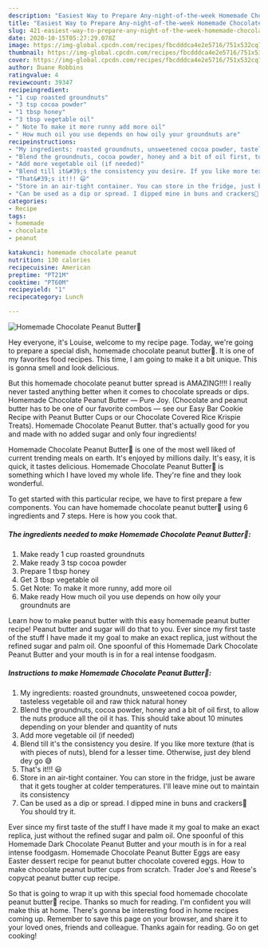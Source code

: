 ```yaml
---
description: "Easiest Way to Prepare Any-night-of-the-week Homemade Chocolate Peanut Butter🥜"
title: "Easiest Way to Prepare Any-night-of-the-week Homemade Chocolate Peanut Butter🥜"
slug: 421-easiest-way-to-prepare-any-night-of-the-week-homemade-chocolate-peanut-butter
date: 2020-10-15T05:27:29.078Z
image: https://img-global.cpcdn.com/recipes/fbcdddca4e2e5716/751x532cq70/homemade-chocolate-peanut-butter🥜-recipe-main-photo.jpg
thumbnail: https://img-global.cpcdn.com/recipes/fbcdddca4e2e5716/751x532cq70/homemade-chocolate-peanut-butter🥜-recipe-main-photo.jpg
cover: https://img-global.cpcdn.com/recipes/fbcdddca4e2e5716/751x532cq70/homemade-chocolate-peanut-butter🥜-recipe-main-photo.jpg
author: Duane Robbins
ratingvalue: 4
reviewcount: 39347
recipeingredient:
- "1 cup roasted groundnuts"
- "3 tsp cocoa powder"
- "1 tbsp honey"
- "3 tbsp vegetable oil"
- " Note To make it more runny add more oil"
- " How much oil you use depends on how oily your groundnuts are"
recipeinstructions:
- "My ingredients: roasted groundnuts, unsweetened cocoa powder, tasteless vegetable oil and raw thick natural honey"
- "Blend the groundnuts, cocoa powder, honey and a bit of oil first, to allow the nuts produce all the oil it has. This should take about 10 minutes depending on your blender and quantity of nuts"
- "Add more vegetable oil (if needed)"
- "Blend till it&#39;s the consistency you desire. If you like more texture (that is with pieces of nuts), blend for a lesser time. Otherwise, just dey blend dey go 😅"
- "That&#39;s it!!! 😃"
- "Store in an air-tight container. You can store in the fridge, just be aware that it gets tougher at colder temperatures. I&#39;ll leave mine out to maintain its consistency"
- "Can be used as a dip or spread. I dipped mine in buns and crackers🤤 You should try it."
categories:
- Recipe
tags:
- homemade
- chocolate
- peanut

katakunci: homemade chocolate peanut 
nutrition: 130 calories
recipecuisine: American
preptime: "PT21M"
cooktime: "PT60M"
recipeyield: "1"
recipecategory: Lunch

---
```



![Homemade Chocolate Peanut Butter🥜](https://img-global.cpcdn.com/recipes/fbcdddca4e2e5716/751x532cq70/homemade-chocolate-peanut-butter🥜-recipe-main-photo.jpg)

Hey everyone, it's Louise, welcome to my recipe page. Today, we're going to prepare a special dish, homemade chocolate peanut butter🥜. It is one of my favorites food recipes. This time, I am going to make it a bit unique. This is gonna smell and look delicious.

But this homemade chocolate peanut butter spread is AMAZING!!!! I really never tasted anything better when it comes to chocolate spreads or dips. Homemade Chocolate Peanut Butter — Pure Joy. (Chocolate and peanut butter has to be one of our favorite combos — see our Easy Bar Cookie Recipe with Peanut Butter Cups or our Chocolate Covered Rice Krispie Treats). Homemade Chocolate Peanut Butter. that&#39;s actually good for you and made with no added sugar and only four ingredients!

Homemade Chocolate Peanut Butter🥜 is one of the most well liked of current trending meals on earth. It's enjoyed by millions daily. It's easy, it is quick, it tastes delicious. Homemade Chocolate Peanut Butter🥜 is something which I have loved my whole life. They're fine and they look wonderful.


To get started with this particular recipe, we have to first prepare a few components. You can have homemade chocolate peanut butter🥜 using 6 ingredients and 7 steps. Here is how you cook that.

<!--inarticleads1-->

##### The ingredients needed to make Homemade Chocolate Peanut Butter🥜:

1. Make ready 1 cup roasted groundnuts
1. Make ready 3 tsp cocoa powder
1. Prepare 1 tbsp honey
1. Get 3 tbsp vegetable oil
1. Get  Note: To make it more runny, add more oil
1. Make ready  How much oil you use depends on how oily your groundnuts are


Learn how to make peanut butter with this easy homemade peanut butter recipe! Peanut butter and sugar will do that to you. Ever since my first taste of the stuff I have made it my goal to make an exact replica, just without the refined sugar and palm oil. One spoonful of this Homemade Dark Chocolate Peanut Butter and your mouth is in for a real intense foodgasm. 

<!--inarticleads2-->

##### Instructions to make Homemade Chocolate Peanut Butter🥜:

1. My ingredients: roasted groundnuts, unsweetened cocoa powder, tasteless vegetable oil and raw thick natural honey
1. Blend the groundnuts, cocoa powder, honey and a bit of oil first, to allow the nuts produce all the oil it has. This should take about 10 minutes depending on your blender and quantity of nuts
1. Add more vegetable oil (if needed)
1. Blend till it&#39;s the consistency you desire. If you like more texture (that is with pieces of nuts), blend for a lesser time. Otherwise, just dey blend dey go 😅
1. That&#39;s it!!! 😃
1. Store in an air-tight container. You can store in the fridge, just be aware that it gets tougher at colder temperatures. I&#39;ll leave mine out to maintain its consistency
1. Can be used as a dip or spread. I dipped mine in buns and crackers🤤 You should try it.


Ever since my first taste of the stuff I have made it my goal to make an exact replica, just without the refined sugar and palm oil. One spoonful of this Homemade Dark Chocolate Peanut Butter and your mouth is in for a real intense foodgasm. Homemade Chocolate Peanut Butter Eggs are easy Easter dessert recipe for peanut butter chocolate covered eggs. How to make chocolate peanut butter cups from scratch. Trader Joe&#39;s and Reese&#39;s copycat peanut butter cup recipe. 

So that is going to wrap it up with this special food homemade chocolate peanut butter🥜 recipe. Thanks so much for reading. I'm confident you will make this at home. There's gonna be interesting food in home recipes coming up. Remember to save this page on your browser, and share it to your loved ones, friends and colleague. Thanks again for reading. Go on get cooking!
